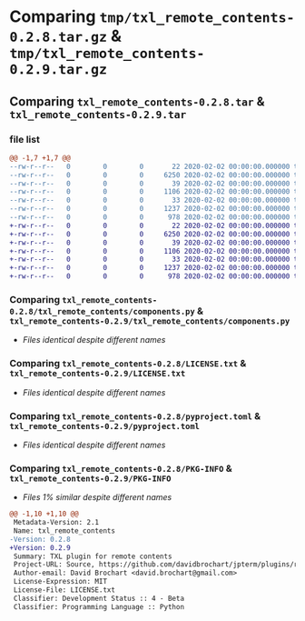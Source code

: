 # Comparing `tmp/txl_remote_contents-0.2.8.tar.gz` & `tmp/txl_remote_contents-0.2.9.tar.gz`

## Comparing `txl_remote_contents-0.2.8.tar` & `txl_remote_contents-0.2.9.tar`

### file list

```diff
@@ -1,7 +1,7 @@
--rw-r--r--   0        0        0       22 2020-02-02 00:00:00.000000 txl_remote_contents-0.2.8/txl_remote_contents/__init__.py
--rw-r--r--   0        0        0     6250 2020-02-02 00:00:00.000000 txl_remote_contents-0.2.8/txl_remote_contents/components.py
--rw-r--r--   0        0        0       39 2020-02-02 00:00:00.000000 txl_remote_contents-0.2.8/.gitignore
--rw-r--r--   0        0        0     1106 2020-02-02 00:00:00.000000 txl_remote_contents-0.2.8/LICENSE.txt
--rw-r--r--   0        0        0       33 2020-02-02 00:00:00.000000 txl_remote_contents-0.2.8/README.md
--rw-r--r--   0        0        0     1237 2020-02-02 00:00:00.000000 txl_remote_contents-0.2.8/pyproject.toml
--rw-r--r--   0        0        0      978 2020-02-02 00:00:00.000000 txl_remote_contents-0.2.8/PKG-INFO
+-rw-r--r--   0        0        0       22 2020-02-02 00:00:00.000000 txl_remote_contents-0.2.9/txl_remote_contents/__init__.py
+-rw-r--r--   0        0        0     6250 2020-02-02 00:00:00.000000 txl_remote_contents-0.2.9/txl_remote_contents/components.py
+-rw-r--r--   0        0        0       39 2020-02-02 00:00:00.000000 txl_remote_contents-0.2.9/.gitignore
+-rw-r--r--   0        0        0     1106 2020-02-02 00:00:00.000000 txl_remote_contents-0.2.9/LICENSE.txt
+-rw-r--r--   0        0        0       33 2020-02-02 00:00:00.000000 txl_remote_contents-0.2.9/README.md
+-rw-r--r--   0        0        0     1237 2020-02-02 00:00:00.000000 txl_remote_contents-0.2.9/pyproject.toml
+-rw-r--r--   0        0        0      978 2020-02-02 00:00:00.000000 txl_remote_contents-0.2.9/PKG-INFO
```

### Comparing `txl_remote_contents-0.2.8/txl_remote_contents/components.py` & `txl_remote_contents-0.2.9/txl_remote_contents/components.py`

 * *Files identical despite different names*

### Comparing `txl_remote_contents-0.2.8/LICENSE.txt` & `txl_remote_contents-0.2.9/LICENSE.txt`

 * *Files identical despite different names*

### Comparing `txl_remote_contents-0.2.8/pyproject.toml` & `txl_remote_contents-0.2.9/pyproject.toml`

 * *Files identical despite different names*

### Comparing `txl_remote_contents-0.2.8/PKG-INFO` & `txl_remote_contents-0.2.9/PKG-INFO`

 * *Files 1% similar despite different names*

```diff
@@ -1,10 +1,10 @@
 Metadata-Version: 2.1
 Name: txl_remote_contents
-Version: 0.2.8
+Version: 0.2.9
 Summary: TXL plugin for remote contents
 Project-URL: Source, https://github.com/davidbrochart/jpterm/plugins/remote_contents
 Author-email: David Brochart <david.brochart@gmail.com>
 License-Expression: MIT
 License-File: LICENSE.txt
 Classifier: Development Status :: 4 - Beta
 Classifier: Programming Language :: Python
```

